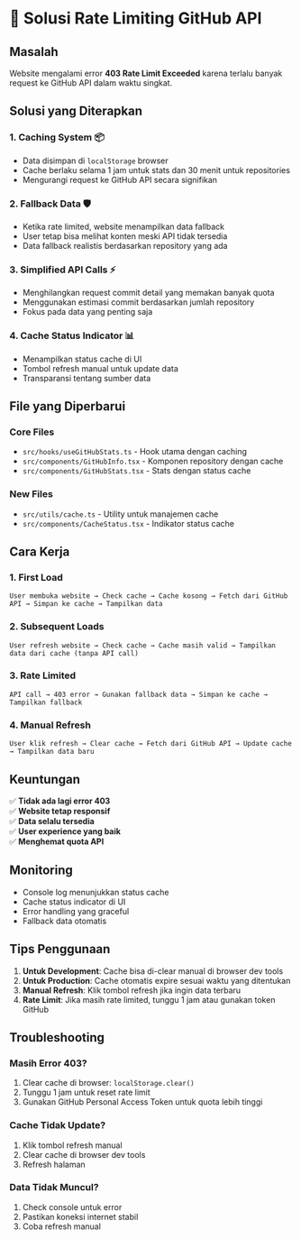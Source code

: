 # 🔧 Solusi Rate Limiting GitHub API

## Masalah
Website mengalami error **403 Rate Limit Exceeded** karena terlalu banyak request ke GitHub API dalam waktu singkat.

## Solusi yang Diterapkan

### 1. **Caching System** 📦
- Data disimpan di `localStorage` browser
- Cache berlaku selama 1 jam untuk stats dan 30 menit untuk repositories
- Mengurangi request ke GitHub API secara signifikan

### 2. **Fallback Data** 🛡️
- Ketika rate limited, website menampilkan data fallback
- User tetap bisa melihat konten meski API tidak tersedia
- Data fallback realistis berdasarkan repository yang ada

### 3. **Simplified API Calls** ⚡
- Menghilangkan request commit detail yang memakan banyak quota
- Menggunakan estimasi commit berdasarkan jumlah repository
- Fokus pada data yang penting saja

### 4. **Cache Status Indicator** 📊
- Menampilkan status cache di UI
- Tombol refresh manual untuk update data
- Transparansi tentang sumber data

## File yang Diperbarui

### Core Files
- `src/hooks/useGitHubStats.ts` - Hook utama dengan caching
- `src/components/GitHubInfo.tsx` - Komponen repository dengan cache
- `src/components/GitHubStats.tsx` - Stats dengan status cache

### New Files
- `src/utils/cache.ts` - Utility untuk manajemen cache
- `src/components/CacheStatus.tsx` - Indikator status cache

## Cara Kerja

### 1. **First Load**
```
User membuka website → Check cache → Cache kosong → Fetch dari GitHub API → Simpan ke cache → Tampilkan data
```

### 2. **Subsequent Loads**
```
User refresh website → Check cache → Cache masih valid → Tampilkan data dari cache (tanpa API call)
```

### 3. **Rate Limited**
```
API call → 403 error → Gunakan fallback data → Simpan ke cache → Tampilkan fallback
```

### 4. **Manual Refresh**
```
User klik refresh → Clear cache → Fetch dari GitHub API → Update cache → Tampilkan data baru
```

## Keuntungan

✅ **Tidak ada lagi error 403**  
✅ **Website tetap responsif**  
✅ **Data selalu tersedia**  
✅ **User experience yang baik**  
✅ **Menghemat quota API**  

## Monitoring

- Console log menunjukkan status cache
- Cache status indicator di UI
- Error handling yang graceful
- Fallback data otomatis

## Tips Penggunaan

1. **Untuk Development**: Cache bisa di-clear manual di browser dev tools
2. **Untuk Production**: Cache otomatis expire sesuai waktu yang ditentukan
3. **Manual Refresh**: Klik tombol refresh jika ingin data terbaru
4. **Rate Limit**: Jika masih rate limited, tunggu 1 jam atau gunakan token GitHub

## Troubleshooting

### Masih Error 403?
1. Clear cache di browser: `localStorage.clear()`
2. Tunggu 1 jam untuk reset rate limit
3. Gunakan GitHub Personal Access Token untuk quota lebih tinggi

### Cache Tidak Update?
1. Klik tombol refresh manual
2. Clear cache di browser dev tools
3. Refresh halaman

### Data Tidak Muncul?
1. Check console untuk error
2. Pastikan koneksi internet stabil
3. Coba refresh manual

